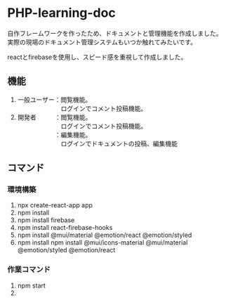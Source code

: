 # PHP-learning-doc
自作フレームワークを作ったため、ドキュメントと管理機能を作成しました。<br>
実際の現場のドキュメント管理システムもいつか触れてみたいです。

reactとfirebaseを使用し、スピード感を重視して作成しました。

## 機能
1. 一般ユーザー：閲覧機能。<br>
   　　　　　　　ログインでコメント投稿機能。
2. 開発者　　　：閲覧機能。<br>
   　　　　　　　ログインでコメント投稿機能。<br>
   　　　　　　：編集機能。<br>
   　　　　　　　ログインでドキュメントの投稿、編集機能
## コマンド
### 環境構築
1. npx create-react-app app
2. npm install
3. npm install firebase
4. npm install react-firebase-hooks
5. npm install @mui/material @emotion/react @emotion/styled
6. npm install npm install @mui/icons-material @mui/material @emotion/styled @emotion/react

### 作業コマンド
1. npm start
2. 
